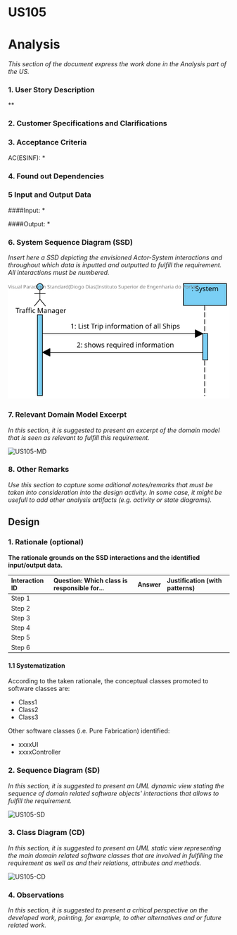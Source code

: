 # US105

# Analysis

*This section of the document express the work done in the Analysis part of the US.*

### 1. User Story Description

**

### 2. Customer Specifications and Clarifications 


### 3. Acceptance Criteria

AC(ESINF):
*

### 4. Found out Dependencies


### 5 Input and Output Data

####Input:
*

####Output:
*
### 6. System Sequence Diagram (SSD)

*Insert here a SSD depicting the envisioned Actor-System interactions and throughout which data is inputted and outputted to fulfill the requirement. All interactions must be numbered.*

![US105-SSD](US105-SSD.svg)


### 7. Relevant Domain Model Excerpt 
*In this section, it is suggested to present an excerpt of the domain model that is seen as relevant to fulfill this requirement.* 

![US105-MD](US105-MD.svg)

### 8. Other Remarks

*Use this section to capture some aditional notes/remarks that must be taken into consideration into the design activity. In some case, it might be usefull to add other analysis artifacts (e.g. activity or state diagrams).* 



## Design 

### 1. Rationale (optional)

**The rationale grounds on the SSD interactions and the identified input/output data.**

| Interaction ID | Question: Which class is responsible for... | Answer  | Justification (with patterns)  |
|:-------------  |:--------------------- |:------------|:---------------------------- |
| Step 1  		 |							 |             |                              |
| Step 2  		 |							 |             |                              |
| Step 3  		 |							 |             |                              |
| Step 4  		 |							 |             |                              |
| Step 5  		 |							 |             |                              |
| Step 6  		 |							 |             |                              |              

#### 1.1 Systematization 

According to the taken rationale, the conceptual classes promoted to software classes are: 

 * Class1
 * Class2
 * Class3

Other software classes (i.e. Pure Fabrication) identified: 
 * xxxxUI  
 * xxxxController

### 2. Sequence Diagram (SD)

*In this section, it is suggested to present an UML dynamic view stating the sequence of domain related software objects' interactions that allows to fulfill the requirement.* 

![US105-SD](US105-SD.svg)

### 3. Class Diagram (CD)

*In this section, it is suggested to present an UML static view representing the main domain related software classes that are involved in fulfilling the requirement as well as and their relations, attributes and methods.*

![US105-CD](US105-CD.svg)

### 4. Observations

*In this section, it is suggested to present a critical perspective on the developed work, pointing, for example, to other alternatives and or future related work.*





